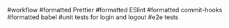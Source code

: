 #workflow
#formatted Prettier
#formatted ESlint
#formatted commit-hooks
#formatted babel
#unit tests for login and logout
#e2e tests
